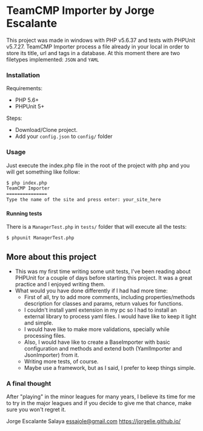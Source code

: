 # TeamCMP Importer by Jorge Escalante
This project was made in windows with PHP v5.6.37 and tests with PHPUnit v5.7.27.
TeamCMP Importer process a file already in your local in order to store its title, url and tags in a database.
At this moment there are two filetypes implemented: `JSON` and `YAML`
### Installation
Requirements:
- PHP 5.6+
- PHPUnit 5+

Steps:
- Download/Clone project.
- Add your `config.json` to `config/` folder
 
### Usage
Just execute the index.php file in the root of the project with php and you will get something like follow:
```sh
$ php index.php
TeamCMP Importer
===============
Type the name of the site and press enter: your_site_here
```
#### Running tests
There is a `ManagerTest.php` in `tests/` folder that will execute all the tests:
```sh
$ phpunit ManagerTest.php
```

## More about this project
- This was my first time writing some unit tests, I've been reading about PHPUnit for a couple of days before starting this project. It was a great practice and I enjoyed writing them.
- What would you have done differently if I had had more time:
    * First of all, try to add more comments, including properties/methods description for classes and params, return values for functions.
    * I couldn't install yaml extension in my pc so I had to install an external library to process yaml files. I would have like to keep it light and simple.
    * I would have like to make more validations, specially while processing files.
    * Also, I would have like to create a BaseImporter with basic configuration and methods and extend both (YamlImporter and JsonImporter) from it.
    * Writing more tests, of course.
    * Maybe use a framework, but as I said, I prefer to keep things simple.

### A final thought
After "playing" in the minor leagues for many years, I believe its time for me to try in the major leagues and if you decide to give me that chance, make sure you won't regret it.

Jorge Escalante Salaya
essajole@gmail.com
https://jorgelie.github.io/
    
